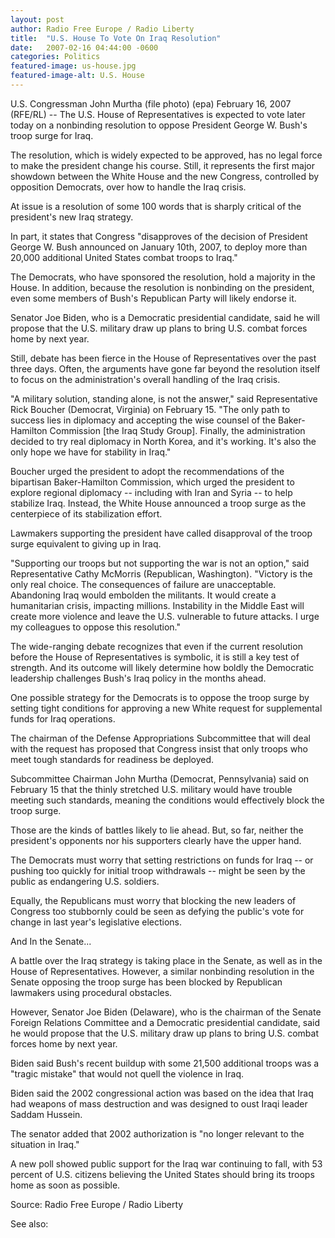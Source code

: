 ```yaml
---
layout: post
author: Radio Free Europe / Radio Liberty
title:  "U.S. House To Vote On Iraq Resolution"
date:   2007-02-16 04:44:00 -0600
categories: Politics
featured-image: us-house.jpg
featured-image-alt: U.S. House
---
```

U.S. Congressman John Murtha (file photo) (epa) February 16, 2007 (RFE/RL) -- The U.S. House of Representatives is expected to vote later today on a nonbinding resolution to oppose President George W. Bush's troop surge for Iraq.

The resolution, which is widely expected to be approved, has no legal force to make the president change his course. Still, it represents the first major showdown between the White House and the new Congress, controlled by opposition Democrats, over how to handle the Iraq crisis.

At issue is a resolution of some 100 words that is sharply critical of the president's new Iraq strategy.

In part, it states that Congress "disapproves of the decision of President George W. Bush announced on January 10th, 2007, to deploy more than 20,000 additional United States combat troops to Iraq."

The Democrats, who have sponsored the resolution, hold a majority in the House. In addition, because the resolution is nonbinding on the president, even some members of Bush's Republican Party will likely endorse it.

Senator Joe Biden, who is a Democratic presidential candidate, said he will propose that the U.S. military draw up plans to bring U.S. combat forces home by next year.

Still, debate has been fierce in the House of Representatives over the past three days. Often, the arguments have gone far beyond the resolution itself to focus on the administration's overall handling of the Iraq crisis.

"A military solution, standing alone, is not the answer," said Representative Rick Boucher (Democrat, Virginia) on February 15. "The only path to success lies in diplomacy and accepting the wise counsel of the Baker-Hamilton Commission [the Iraq Study Group]. Finally, the administration decided to try real diplomacy in North Korea, and it's working. It's also the only hope we have for stability in Iraq."

Boucher urged the president to adopt the recommendations of the bipartisan Baker-Hamilton Commission, which urged the president to explore regional diplomacy -- including with Iran and Syria -- to help stabilize Iraq. Instead, the White House announced a troop surge as the centerpiece of its stabilization effort.

Lawmakers supporting the president have called disapproval of the troop surge equivalent to giving up in Iraq.

"Supporting our troops but not supporting the war is not an option," said Representative Cathy McMorris (Republican, Washington). "Victory is the only real choice. The consequences of failure are unacceptable. Abandoning Iraq would embolden the militants. It would create a humanitarian crisis, impacting millions. Instability in the Middle East will create more violence and leave the U.S. vulnerable to future attacks. I urge my colleagues to oppose this resolution."

The wide-ranging debate recognizes that even if the current resolution before the House of Representatives is symbolic, it is still a key test of strength. And its outcome will likely determine how boldly the Democratic leadership challenges Bush's Iraq policy in the months ahead.

One possible strategy for the Democrats is to oppose the troop surge by setting tight conditions for approving a new White request for supplemental funds for Iraq operations.

The chairman of the Defense Appropriations Subcommittee that will deal with the request has proposed that Congress insist that only troops who meet tough standards for readiness be deployed.

Subcommittee Chairman John Murtha (Democrat, Pennsylvania) said on February 15 that the thinly stretched U.S. military would have trouble meeting such standards, meaning the conditions would effectively block the troop surge.

Those are the kinds of battles likely to lie ahead. But, so far, neither the president's opponents nor his supporters clearly have the upper hand.

The Democrats must worry that setting restrictions on funds for Iraq -- or pushing too quickly for initial troop withdrawals -- might be seen by the public as endangering U.S. soldiers.

Equally, the Republicans must worry that blocking the new leaders of Congress too stubbornly could be seen as defying the public's vote for change in last year's legislative elections.

And In the Senate...

A battle over the Iraq strategy is taking place in the Senate, as well as in the House of Representatives. However, a similar nonbinding resolution in the Senate opposing the troop surge has been blocked by Republican lawmakers using procedural obstacles.

However, Senator Joe Biden (Delaware), who is the chairman of the Senate Foreign Relations Committee and a Democratic presidential candidate, said he would propose that the U.S. military draw up plans to bring U.S. combat forces home by next year.

Biden said Bush's recent buildup with some 21,500 additional troops was a "tragic mistake" that would not quell the violence in Iraq.

Biden said the 2002 congressional action was based on the idea that Iraq had weapons of mass destruction and was designed to oust Iraqi leader Saddam Hussein.

The senator added that 2002 authorization is "no longer relevant to the situation in Iraq."

A new poll showed public support for the Iraq war continuing to fall, with 53 percent of U.S. citizens believing the United States should bring its troops home as soon as possible.

Source: Radio Free Europe / Radio Liberty 

See also: 
<a href="http://thenewworldpost.com/politics/2022/02/22/9-11-sequence.html" data-iframely-url></a>
